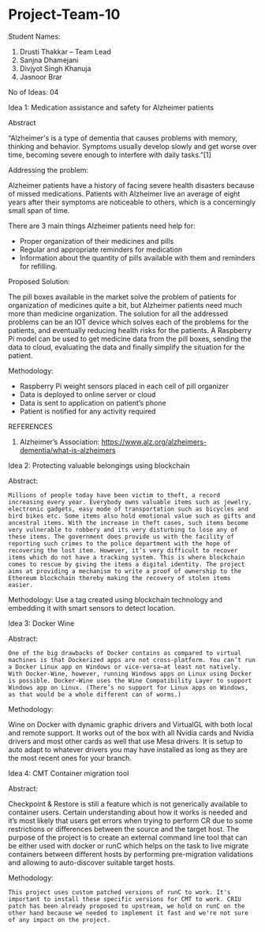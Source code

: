 # Project-Team-10

Student Names:
1)	Drusti Thakkar – Team Lead
2)	Sanjna Dhamejani
3)	Divjyot Singh Khanuja
4)	Jasnoor Brar

No of Ideas: 04

Idea 1: Medication assistance and safety for Alzheimer patients

Abstract

“Alzheimer's is a type of dementia that causes problems with memory, thinking and behavior. Symptoms usually develop slowly and get worse over time, becoming severe enough to interfere with daily tasks.”[1] 

Addressing the problem: 

Alzheimer patients have a history of facing severe health disasters because of missed medications. Patients with Alzheimer live an average of eight years after their symptoms are noticeable to others, which is a concerningly small span of time.

There are 3 main things Alzheimer patients need help for:

-	Proper organization of their medicines and pills
-	Regular and appropriate reminders for medication
-	Information about the quantity of pills available with them and reminders for refilling.

Proposed Solution:

The pill boxes available in the market solve the problem of patients for organization of medicines quite a bit, but Alzheimer patients need much more than medicine organization. 
The solution for all the addressed problems can be an IOT device which solves each of the problems for the patients, and eventually reducing health risks for the patients. A Raspberry Pi model can be used to get medicine data from the pill boxes, sending the data to cloud, evaluating the data and finally simplify the situation for the patient.

Methodology:

-	Raspberry Pi weight sensors placed in each cell of pill organizer
-	Data is deployed to online server or cloud
-	Data is sent to application on patient’s phone
-	Patient is notified for any activity required

REFERENCES
1.	Alzheimer’s Association: https://www.alz.org/alzheimers-dementia/what-is-alzheimers



Idea 2: Protecting valuable belongings using blockchain

Abstract: 

	Millions of people today have been victim to theft, a record increasing every year. Everybody owns valuable items such as jewelry, electronic gadgets, easy mode of transportation such as bicycles and bird bikes etc. Some items also hold emotional value such as gifts and ancestral items. With the increase in theft cases, such items become very vulnerable to robbery and its very disturbing to lose any of these items. The government does provide us with the facility of reporting such crimes to the police department with the hope of recovering the lost item. However, it’s very difficult to recover items which do not have a tracking system. This is where blockchain comes to rescue by giving the items a digital identity. The project aims at providing a mechanism to write a proof of ownership to the Ethereum blockchain thereby making the recovery of stolen items easier.

Methodology: Use a tag created using blockchain technology and embedding it with smart sensors to detect location. 



Idea 3: Docker Wine

Abstract: 

	One of the big drawbacks of Docker contains as compared to virtual machines is that Dockerized apps are not cross-platform. You can’t run a Docker Linux app on Windows or vice-versa—at least not natively. With Docker-Wine, however, running Windows apps on Linux using Docker is possible. Docker-Wine uses the Wine Compatibility Layer to support Windows app on Linux. (There’s no support for Linux apps on Windows, as that would be a whole different can of worms.)

Methodology:

Wine on Docker with dynamic graphic drivers and VirtualGL with both local and remote support. It works out of the box with all Nvidia cards and Nvidia drivers and most other cards as well that use Mesa drivers. It is setup to auto adapt to whatever drivers you may have installed as long as they are the most recent ones for your branch.



Idea 4: CMT Container migration tool

Abstract:

Checkpoint & Restore is still a feature which is not generically available to container users. Certain understanding about how it works is needed and it’s most likely that users get errors when trying to perform CR due to some restrictions or differences between the source and the target host. The purpose of the project is to create an external command line tool that can be either used with docker or runC which helps on the task to live migrate containers between different hosts by performing pre-migration validations and allowing to auto-discover suitable target hosts.

Methodology:

	This project uses custom patched versions of runC to work. It's important to install these specific versions for CMT to work. CRIU patch has been already proposed to upstream, we hold on runC on the other hand because we needed to implement it fast and we're not sure of any impact on the project.


